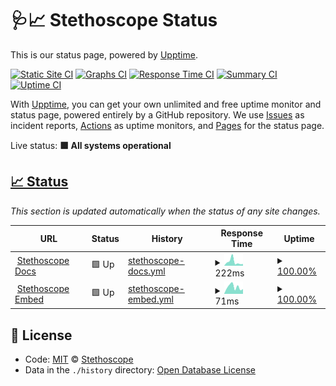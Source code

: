 # 🩺📈 Stethoscope Status

This is our status page, powered by [Upptime](https://upptime.js.org).

[![Static Site CI](https://github.com/stethoscope-js/status/workflows/Static%20Site%20CI/badge.svg)](https://github.com/stethoscope-js/status/actions?query=workflow%3A%22Static+Site+CI%22)
[![Graphs CI](https://github.com/stethoscope-js/status/workflows/Graphs%20CI/badge.svg)](https://github.com/stethoscope-js/status/actions?query=workflow%3A%22Graphs+CI%22)
[![Response Time CI](https://github.com/stethoscope-js/status/workflows/Response%20Time%20CI/badge.svg)](https://github.com/stethoscope-js/status/actions?query=workflow%3A%22Response+Time+CI%22)
[![Summary CI](https://github.com/stethoscope-js/status/workflows/Summary%20CI/badge.svg)](https://github.com/stethoscope-js/status/actions?query=workflow%3A%22Summary+CI%22)
[![Uptime CI](https://github.com/stethoscope-js/status/workflows/Uptime%20CI/badge.svg)](https://github.com/stethoscope-js/status/actions?query=workflow%3A%22Uptime+CI%22)

With [Upptime](https://upptime.js.org), you can get your own unlimited and free uptime monitor and status page, powered entirely by a GitHub repository. We use [Issues](https://github.com/stethoscope-js/status/issues) as incident reports, [Actions](https://github.com/stethoscope-js/status/actions) as uptime monitors, and [Pages](https://stethoscope-js.github.io/status/) for the status page.

Live status: <!--live status--> **🟩 All systems operational**

## [📈 Status](https://stethoscope-js.github.io/status/)

_This section is updated automatically when the status of any site changes._

<!--start: status pages-->
<!-- This summary is generated by Upptime (https://github.com/upptime/upptime) -->
<!-- Do not edit this manually, your changes will be overwritten -->
<!-- prettier-ignore -->
| URL | Status | History | Response Time | Uptime |
| --- | ------ | ------- | ------------- | ------ |
| <img alt="" src="https://favicons.githubusercontent.com/stethoscope.js.org" height="13"> [Stethoscope Docs](https://stethoscope.js.org) | 🟩 Up | [stethoscope-docs.yml](https://github.com/stethoscope-js/status/commits/HEAD/history/stethoscope-docs.yml) | <details><summary><img alt="Response time graph" src="./graphs/stethoscope-docs/response-time-week.png" height="20"> 222ms</summary><br><a href="https://stethoscope-js.github.io/status/history/stethoscope-docs"><img alt="Response time 169" src="https://img.shields.io/endpoint?url=https%3A%2F%2Fraw.githubusercontent.com%2Fstethoscope-js%2Fstatus%2FHEAD%2Fapi%2Fstethoscope-docs%2Fresponse-time.json"></a><br><a href="https://stethoscope-js.github.io/status/history/stethoscope-docs"><img alt="24-hour response time 287" src="https://img.shields.io/endpoint?url=https%3A%2F%2Fraw.githubusercontent.com%2Fstethoscope-js%2Fstatus%2FHEAD%2Fapi%2Fstethoscope-docs%2Fresponse-time-day.json"></a><br><a href="https://stethoscope-js.github.io/status/history/stethoscope-docs"><img alt="7-day response time 222" src="https://img.shields.io/endpoint?url=https%3A%2F%2Fraw.githubusercontent.com%2Fstethoscope-js%2Fstatus%2FHEAD%2Fapi%2Fstethoscope-docs%2Fresponse-time-week.json"></a><br><a href="https://stethoscope-js.github.io/status/history/stethoscope-docs"><img alt="30-day response time 179" src="https://img.shields.io/endpoint?url=https%3A%2F%2Fraw.githubusercontent.com%2Fstethoscope-js%2Fstatus%2FHEAD%2Fapi%2Fstethoscope-docs%2Fresponse-time-month.json"></a><br><a href="https://stethoscope-js.github.io/status/history/stethoscope-docs"><img alt="1-year response time 169" src="https://img.shields.io/endpoint?url=https%3A%2F%2Fraw.githubusercontent.com%2Fstethoscope-js%2Fstatus%2FHEAD%2Fapi%2Fstethoscope-docs%2Fresponse-time-year.json"></a></details> | <details><summary><a href="https://stethoscope-js.github.io/status/history/stethoscope-docs">100.00%</a></summary><a href="https://stethoscope-js.github.io/status/history/stethoscope-docs"><img alt="All-time uptime 99.99%" src="https://img.shields.io/endpoint?url=https%3A%2F%2Fraw.githubusercontent.com%2Fstethoscope-js%2Fstatus%2FHEAD%2Fapi%2Fstethoscope-docs%2Fuptime.json"></a><br><a href="https://stethoscope-js.github.io/status/history/stethoscope-docs"><img alt="24-hour uptime 100.00%" src="https://img.shields.io/endpoint?url=https%3A%2F%2Fraw.githubusercontent.com%2Fstethoscope-js%2Fstatus%2FHEAD%2Fapi%2Fstethoscope-docs%2Fuptime-day.json"></a><br><a href="https://stethoscope-js.github.io/status/history/stethoscope-docs"><img alt="7-day uptime 100.00%" src="https://img.shields.io/endpoint?url=https%3A%2F%2Fraw.githubusercontent.com%2Fstethoscope-js%2Fstatus%2FHEAD%2Fapi%2Fstethoscope-docs%2Fuptime-week.json"></a><br><a href="https://stethoscope-js.github.io/status/history/stethoscope-docs"><img alt="30-day uptime 100.00%" src="https://img.shields.io/endpoint?url=https%3A%2F%2Fraw.githubusercontent.com%2Fstethoscope-js%2Fstatus%2FHEAD%2Fapi%2Fstethoscope-docs%2Fuptime-month.json"></a><br><a href="https://stethoscope-js.github.io/status/history/stethoscope-docs"><img alt="1-year uptime 99.99%" src="https://img.shields.io/endpoint?url=https%3A%2F%2Fraw.githubusercontent.com%2Fstethoscope-js%2Fstatus%2FHEAD%2Fapi%2Fstethoscope-docs%2Fuptime-year.json"></a></details>
| <img alt="" src="https://favicons.githubusercontent.com/stethoscope.js.org" height="13"> [Stethoscope Embed](https://stethoscope.js.org/embed/?repo=AnandChowdhary%2Flife&api=rescuetime-time-tracking&latest=top-overview.weeks) | 🟩 Up | [stethoscope-embed.yml](https://github.com/stethoscope-js/status/commits/HEAD/history/stethoscope-embed.yml) | <details><summary><img alt="Response time graph" src="./graphs/stethoscope-embed/response-time-week.png" height="20"> 71ms</summary><br><a href="https://stethoscope-js.github.io/status/history/stethoscope-embed"><img alt="Response time 56" src="https://img.shields.io/endpoint?url=https%3A%2F%2Fraw.githubusercontent.com%2Fstethoscope-js%2Fstatus%2FHEAD%2Fapi%2Fstethoscope-embed%2Fresponse-time.json"></a><br><a href="https://stethoscope-js.github.io/status/history/stethoscope-embed"><img alt="24-hour response time 107" src="https://img.shields.io/endpoint?url=https%3A%2F%2Fraw.githubusercontent.com%2Fstethoscope-js%2Fstatus%2FHEAD%2Fapi%2Fstethoscope-embed%2Fresponse-time-day.json"></a><br><a href="https://stethoscope-js.github.io/status/history/stethoscope-embed"><img alt="7-day response time 71" src="https://img.shields.io/endpoint?url=https%3A%2F%2Fraw.githubusercontent.com%2Fstethoscope-js%2Fstatus%2FHEAD%2Fapi%2Fstethoscope-embed%2Fresponse-time-week.json"></a><br><a href="https://stethoscope-js.github.io/status/history/stethoscope-embed"><img alt="30-day response time 58" src="https://img.shields.io/endpoint?url=https%3A%2F%2Fraw.githubusercontent.com%2Fstethoscope-js%2Fstatus%2FHEAD%2Fapi%2Fstethoscope-embed%2Fresponse-time-month.json"></a><br><a href="https://stethoscope-js.github.io/status/history/stethoscope-embed"><img alt="1-year response time 56" src="https://img.shields.io/endpoint?url=https%3A%2F%2Fraw.githubusercontent.com%2Fstethoscope-js%2Fstatus%2FHEAD%2Fapi%2Fstethoscope-embed%2Fresponse-time-year.json"></a></details> | <details><summary><a href="https://stethoscope-js.github.io/status/history/stethoscope-embed">100.00%</a></summary><a href="https://stethoscope-js.github.io/status/history/stethoscope-embed"><img alt="All-time uptime 99.94%" src="https://img.shields.io/endpoint?url=https%3A%2F%2Fraw.githubusercontent.com%2Fstethoscope-js%2Fstatus%2FHEAD%2Fapi%2Fstethoscope-embed%2Fuptime.json"></a><br><a href="https://stethoscope-js.github.io/status/history/stethoscope-embed"><img alt="24-hour uptime 100.00%" src="https://img.shields.io/endpoint?url=https%3A%2F%2Fraw.githubusercontent.com%2Fstethoscope-js%2Fstatus%2FHEAD%2Fapi%2Fstethoscope-embed%2Fuptime-day.json"></a><br><a href="https://stethoscope-js.github.io/status/history/stethoscope-embed"><img alt="7-day uptime 100.00%" src="https://img.shields.io/endpoint?url=https%3A%2F%2Fraw.githubusercontent.com%2Fstethoscope-js%2Fstatus%2FHEAD%2Fapi%2Fstethoscope-embed%2Fuptime-week.json"></a><br><a href="https://stethoscope-js.github.io/status/history/stethoscope-embed"><img alt="30-day uptime 100.00%" src="https://img.shields.io/endpoint?url=https%3A%2F%2Fraw.githubusercontent.com%2Fstethoscope-js%2Fstatus%2FHEAD%2Fapi%2Fstethoscope-embed%2Fuptime-month.json"></a><br><a href="https://stethoscope-js.github.io/status/history/stethoscope-embed"><img alt="1-year uptime 99.94%" src="https://img.shields.io/endpoint?url=https%3A%2F%2Fraw.githubusercontent.com%2Fstethoscope-js%2Fstatus%2FHEAD%2Fapi%2Fstethoscope-embed%2Fuptime-year.json"></a></details>

<!--end: status pages-->

## 📄 License

- Code: [MIT](./LICENSE) © [Stethoscope](https://stethoscope.js.org)
- Data in the `./history` directory: [Open Database License](https://opendatacommons.org/licenses/odbl/1-0/)
